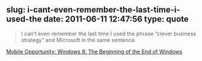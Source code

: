 slug: i-cant-even-remember-the-last-time-i-used-the
date: 2011-06-11 12:47:56
type: quote
---

> I can’t even remember the last time I used the phrase “clever business strategy” and Microsoft in the same sentence.

[Mobile Opportunity: Windows 8: The Beginning of the End of Windows](http://mobileopportunity.blogspot.com/2011/06/windows-8-beginning-of-end-of-windows.html)
